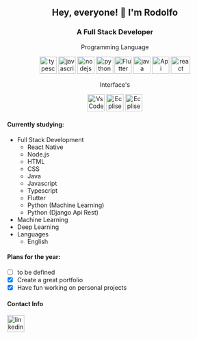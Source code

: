 <h2 align="center">Hey, everyone! 👋 I'm Rodolfo</h2>

<h3 align="center">A Full Stack Developer </h3>

<p align="center">Programming Language</p>
<p align="center">
  <img src="https://seeklogo.com/images/T/typescript-logo-B29A3F462D-seeklogo.com.png" alt="typescript" width="40" height="40"/>
  <img src="https://upload.wikimedia.org/wikipedia/commons/thumb/9/99/Unofficial_JavaScript_logo_2.svg/600px-Unofficial_JavaScript_logo_2.svg.png" alt="javascript" width="40" height="40"/>
  <img src="https://nodejs.org/static/images/logos/nodejs-new-pantone-black.svg" alt="nodejs" width="40" height="40"/>
  <img src="https://upload.wikimedia.org/wikipedia/commons/thumb/c/c3/Python-logo-notext.svg/600px-Python-logo-notext.svg.png" alt="python" width="40" height="40"/>
  <img src="https://www.kindpng.com/picc/m/355-3557482_flutter-logo-png-transparent-png.png" alt="Flutter" width="40" height="40"/>
<img src="https://tse4.mm.bing.net/th?id=OIP.dLQRjUReUmbA67NWhT_uVQHaHa&pid=Api&P=0&w=300&h=300" alt="java" width="40" height="40"/>
<img src="https://tse3.mm.bing.net/th?id=OIP.neH7oLSss87jNaoQQIch4wAAAA&pid=Api&P=0&w=300&h=300" alt="Api" width="40" height="40"/>
<img src="https://seeklogo.com/images/R/react-logo-7B3CE81517-seeklogo.com.png" alt="react" width="45" height="40"/>
</p>
<p align="center">Interface's</p>
<p align="center"><img src="https://cdn.jsdelivr.net/gh/chocolatey-community/chocolatey-coreteampackages@00a000c7e5d8cc0d8416468e164eef281f843bff/icons/vscode.png" alt="VsCode" width="40" height="40"/>
<img src="https://tse1.mm.bing.net/th?id=OIP.8OYJYqaCkzrgt4XiNN5j3wHaHa&pid=Api&P=0&w=300&h=300" alt="Ecplise" width="40" height="40"/>
<img src="https://tse4.mm.bing.net/th?id=OIP.oKzaQU8S4g6lRQKKyAvNjAAAAA&pid=Api&P=0&w=300&h=300" alt="Ecplise" width="40" height="40"/>

</p>

#### Currently studying:

* Full Stack Development
  + React Native
  + Node.js
  + HTML
  + CSS
  + Java
  + Javascript
  + Typescript
  + Flutter
  + Python (Machine Learning)
  + Python (Django Api Rest)
* Machine Learning
* Deep Learning
* Languages
  + English

#### Plans for the year:

* [ ] to be defined
* [x] Create a great portfolio
* [x] Have fun working on personal projects

#### Contact Info

<a href="mailto:linduxico@gmail.com">
<img src="https://tse2.mm.bing.net/th?id=OIP.Sr7ytZEaSMBAO6F9pvEMpAHaHa&pid=Api&P=0&w=300&h=300" alt="linkedin Link" width=40" height="40"></a>
